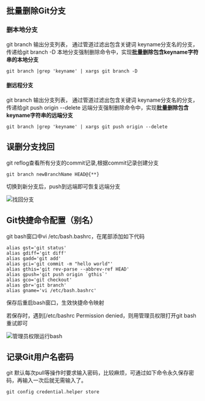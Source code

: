 ## 批量删除Git分支

### 删本地分支

git branch 输出分支列表， 通过管道过滤出包含关键词 keyname分支名的分支，传递给git branch -D 本地分支强制删除命令中，实现**批量删除包含keyname字符串的本地分支**

```
git branch |grep 'keyname' | xargs git branch -D
```

#### 删远程分支

git branch 输出分支列表， 通过管道过滤出包含关键词 keyname分支名的分支，传递给git push origin --delete 远端分支强制删除命令中，实现**批量删除包含keyname字符串的远端分支**

```
git branch |grep 'keyname' | xargs git push origin --delete
```

## 误删分支找回

git reflog查看所有分支的commit记录,根据commit记录创建分支

```
git branch newBranchName HEAD@{**}
```

切换到新分支后，push到远端即可恢复远端分支

![找回分支](C:\Users\mm\AppData\Roaming\Typora\typora-user-images\image-20201230225040082.png)

## Git快捷命令配置（别名）

git bash窗口中vi /etc/bash.bashrc，在尾部添加如下代码

```
alias gst='git status'
alias gdiff='git diff'
alias gadd='git add'
alias gci='git commit -m "hello world"'
alias gthis='git rev-parse --abbrev-ref HEAD'
alias gpush='git push origin `gthis`'
alias gco='git checkout'
alias gbr='git branch'
alias gname='vi /etc/bash.bashrc'
```

保存后重启bash窗口，生效快捷命令映射

若保存时，遇到[/etc/bashrc Permission denied，则用管理员权限打开git bash重试即可

![管理员权限运行bash](C:\Users\mm\AppData\Roaming\Typora\typora-user-images\image-20201230224039454.png)

## 记录Git用户名密码

git 默认每次pull等操作时要求输入密码，比较麻烦，可通过如下命令永久保存密码，再输入一次后就无需输入了。

```
git config credential.helper store
```



